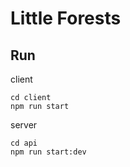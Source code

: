 # Little Forests

## Run
client
```
cd client
npm run start   
```
server
```
cd api
npm run start:dev
```
